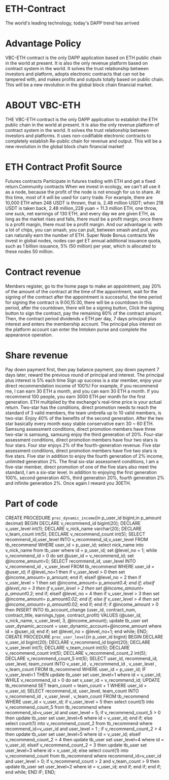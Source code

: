 # ETH-Contract
The world's leading technology, today's DAPP trend has arrived

# Advantage Policy
VBC-ETH contract is the only DAPP application based on ETH public chain in the world at present. It is also the only revenue platform based on contract system in the world. It solves the trust relationship between investors and platform, adopts electronic contracts that can not be tampered with, and makes profits and outputs totally based on public chain. This will be a new revolution in the global block chain financial market.

# ABOUT VBC-ETH
THE VBC-ETH contract is the only DAPP application to establish the ETH public chain in the world at present. It is also the only revenue platform of contract system in the world. It solves the trust relationship between investors and platforms. It uses non-codifiable electronic contracts to completely establish Re-public chain for revenue and output. This will be a new revolution in the global block chain financial market!

# ETH Contract Profit Source
Futures contracts Participate in futures trading with ETH and get a fixed return.Community contracts When we invest in ecology, we can't all use it as a node, because the profit of the node is not enough for us to share. At this time, most of it will be used for carry trade. For example, there are 10,000 ETH when 248 USDT is thrown, that is, 2.48 million USDT; when 218 USDT is taken back, 2.48 million_228 yuan = 11.3 million ETH, one throw, one suck, net earnings of 130 ETH, and every day we are given ETH, as long as the market rises and falls, there must be a profit margin, once there is a profit margin, there must be a profit margin. And our advantage is: with a lot of chips, you can smash, you can pull, between smash and pull, you can naturally earn the number of ETH.
Super Node Bonus contracts We invest in global nodes, nodes can get ET annual additional issuance quota, such as 1 billion issuance, 5% (50 million) per year, which is allocated to these nodes 50 million.

# Contract revenue
Members register, go to the home page to make an appointment, pay 20% of the amount of the contract at the time of the appointment, wait for the signing of the contract after the appointment is successful, the time period for signing the contract is 9:00,15:30, there will be a countdown in this period, after the countdown, there will be a signing button, Click the signing button to sign the contract, pay the remaining 80% of the contract amount. Then, the contract period dividends x ETH per day, 7 days principal plus interest and enters the membership account. The principal plus interest on the platform account can enter the Imtoken purse and complete the appearance operation.

# Share revenue
Pay down payment first, then pay balance payment, pay down payment 7 days later, reward the previous round of principal and interest. The principal plus interest is 5% each time
Sign up success is a star member, enjoy your direct recommendation income of 100%! For example, if you recommend me, I can earn 30 ETH a month, and you can earn 30 ETH a month. If you recommend 100 people, you earn 3000 ETH per month for the first generation. ETH multiplied by the exchange's real-time price is your actual return.
Two-star has the conditions, direct promotion needs to reach the standard of 3 valid members, the team umbrella up to 10 valid members, is two-star. Enjoy 40% of the benefits of the second generation. After the two star basically every month easy stable conservative earn 30 ~ 60 ETH.
Samsung assessment conditions, direct promotion members have three two-star is samsung, samsung enjoy the third generation of 20%.
Four-star assessment conditions, direct promotion members have four two stars is four stars. Four star enjoys 2% of the fourth-generation revenue.
Five star assessment conditions, direct promotion members have five two stars is five stars. Five star in addition to enjoy the fourth generation of 2% income, unlimited generation 2%.
The final six-star assessment conditions, I am a five-star member, direct promotion of one of the five stars also meet the standard, I am a six-star level. In addition to enjoying the first generation 100%, second generation 40%, third generation 20%, fourth generation 2% and infinite generation 2%. Once again I reward you 30ETH.

# Part of code
CREATE PROCEDURE `proc_dynamic_income`(in p_user_id bigint,in p_amount decimal) BEGIN DECLARE v_recommend_id bigint(20); DECLARE v_user_level int(1); DECLARE v_nick_name varchar(20); DECLARE v_team_count int(5); DECLARE v_recommend_count int(5); SELECT recommend_id,user_level INTO v_recommend_id,v_user_level FROM tb_recommend WHERE user_id = p_user_id; select nick_name into v_nick_name from tb_user where id = p_user_id; set @level_no = 1; while v_recommend_id > 0 do set @user_id = v_recommend_id; set @income_amount=0; SELECT recommend_id, user_level INTO v_recommend_id , v_user_level FROM tb_recommend WHERE user_id = @user_id; if @level_no=1 then if v_user_level > 0 then set @income_amount= p_amount; end if; elseif @level_no = 2 then if v_user_level > 1 then set @income_amount= p_amount*0.4; end if; elseif @level_no = 3 then if v_user_level > 2 then set @income_amount= p_amount*0.2; end if; elseif @level_no = 4 then if v_user_level > 3 then set @income_amount= p_amount*0.02; end if; else if v_user_level > 4 then set @income_amount= p_amount*0.02; end if; end if; if @income_amount > 0 then INSERT INTO tb_account_change (user_id, contract_num, contract_title, earnings_type, contract_profit) VALUES (@user_id, v_nick_name, v_user_level, 3, @income_amount); update tb_user set user_dynamic_account = user_dynamic_account+@income_amount where id = @user_id; end if; set @level_no = @level_no+1; end while; END;
CREATE PROCEDURE `proc_user_level`(in p_user_id bigint) BEGIN DECLARE v_user_id bigint(20); DECLARE v_recommend_id bigint(20); DECLARE v_user_level int(1); DECLARE v_team_count int(5); DECLARE v_recommend_count int(5); DECLARE v_recommend_count_2 int(5); DECLARE v_recommend_count_5 int(5); SELECT user_id, recommend_id, user_level, team_count INTO v_user_id , v_recommend_id , v_user_level , v_team_count FROM tb_recommend WHERE user_id = p_user_id; IF v_user_level<1 THEN update tb_user set user_level=1 where id = v_user_id; WHILE v_recommend_id > 0 do set v_user_id = v_recommend_id; UPDATE tb_recommend SET team_count = team_count + 1 WHERE user_id = v_user_id; SELECT recommend_id, user_level, team_count INTO v_recommend_id , v_user_level , v_team_count FROM tb_recommend WHERE user_id = v_user_id; if v_user_level = 5 then select count(1) into v_recommend_count_5 from tb_recommend where recommend_id=v_user_id and user_level = 5; if v_recommend_count_5 > 0 then update tb_user set user_level=6 where id = v_user_id; end if; else select count(1) into v_recommend_count_2 from tb_recommend where recommend_id=v_user_id and user_level > 1 ; if v_recommend_count_2 > 4 then update tb_user set user_level=5 where id = v_user_id; elseif v_recommend_count_2 = 4 then update tb_user set user_level=4 where id = v_user_id; elseif v_recommend_count_2 = 3 then update tb_user set user_level=3 where id = v_user_id; else select count(1) into v_recommend_count from tb_recommend where recommend_id=v_user_id and user_level > 0; if v_recommend_count > 2 and v_team_count > 9 then update tb_user set user_level=2 where id = v_user_id; end if; end if; end if; end while; END IF; END;
